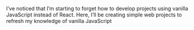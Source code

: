 I’ve noticed that I’m starting to forget how to develop projects using vanilla JavaScript instead of React. Here, I’ll be creating simple web projects to refresh my knowledge of vanilla JavaScript
